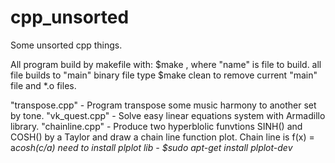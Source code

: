 # cpp_unsorted
Some unsorted cpp things.

All program build by makefile with:
$make <name>, where "name" is file to build.
all file builds to "main" binary file
type $make clean to remove current "main" file and *.o files.

"transpose.cpp" - Program transpose some music harmony to another set by tone.
"vk_quest.cpp" - Solve easy linear equations system with Armadillo library.
"chainline.cpp" - Produce two hyperblolic funvtions SINH() and COSH() by a
	Taylor and draw a chain line function plot. Chain line is f(x) = a*cosh(c/a)
	need to install plplot lib - $sudo apt-get install plplot-dev*